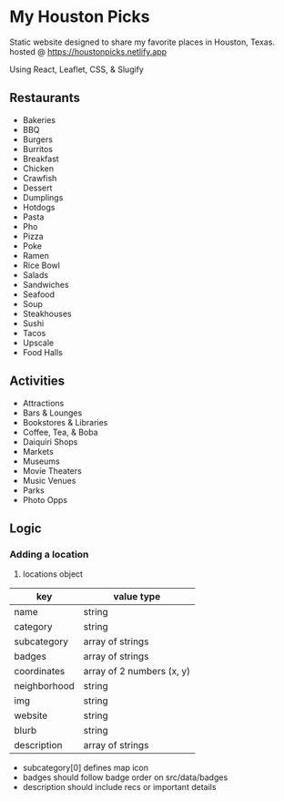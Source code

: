 # My Houston Picks

Static website designed to share my favorite places in Houston, Texas.
hosted @ https://houstonpicks.netlify.app

Using React, Leaflet, CSS, & Slugify

## Restaurants

- Bakeries
- BBQ
- Burgers
- Burritos
- Breakfast
- Chicken
- Crawfish
- Dessert
- Dumplings
- Hotdogs
- Pasta
- Pho
- Pizza
- Poke
- Ramen
- Rice Bowl
- Salads
- Sandwiches
- Seafood
- Soup
- Steakhouses
- Sushi
- Tacos
- Upscale
- Food Halls

## Activities

- Attractions
- Bars & Lounges
- Bookstores & Libraries
- Coffee, Tea, & Boba
- Daiquiri Shops
- Markets
- Museums
- Movie Theaters
- Music Venues
- Parks
- Photo Opps

## Logic

### Adding a location
1. locations object

| key | value type |
| ------ | ----- |
| name | string |
| category | string| 
| subcategory | array of strings|
| badges | array of strings |
| coordinates | array of 2 numbers (x, y) |
| neighborhood | string |
| img | string |
| website | string |
| blurb | string |
| description | array of strings |

* subcategory[0] defines map icon
* badges should follow badge order on src/data/badges
* description should include recs or important details